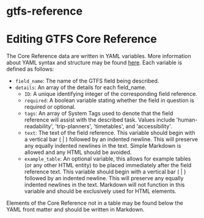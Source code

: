 # gtfs-reference

# Editing GTFS Core Reference

The Core Reference data are written in YAML variables. More information about YAML syntax and structure may be found [here](https://learnxinyminutes.com/docs/yaml/). Each variable is defined as follows:

* `field_name`: The name of the GTFS field being described.
* `details`: An array of the details for each field_name.
  * `ID`: A unique identifying integer of the corresponding field reference.
  * `required`: A boolean variable stating whether the field in question is required or optional.
  * `tags`: An array of System Tags used to denote that the field reference will assist with the described task. Values include 'human-readability', 'trip-planners', 'timetables', and 'accessibility'.
  * `text`: The text of the field reference. This variable should begin with a vertical bar ( | ) followed by an indented newline. This will preserve any equally indented newlines in the text. Simple Markdown is allowed and any HTML should be avoided.
  * `example_table`: An optional variable, this allows for example tables (or any other HTML entity) to be placed immediately after the field reference text. This variable should begin with a vertical bar ( | ) followed by an indented newline. This will preserve any equally indented newlines in the text. Markdown will not function in this variable and should be exclusively used for HTML elements.

Elements of the Core Reference not in a table may be found below the YAML front matter and should be written in Markdown.
